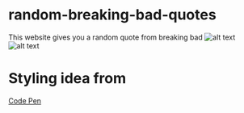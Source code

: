 # random-breaking-bad-quotes
This website gives you a random quote from breaking bad
![alt text](../breaking-bad1/src/image.png)
![alt text](../breaking-bad1/src/walterwhite.png)

# Styling idea from 
[Code Pen](https://codepen.io/-JosueDev/pen/BaVyQxx)
